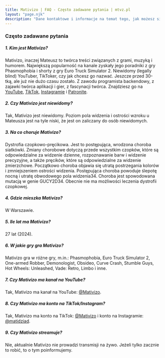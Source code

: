 ```yaml
---
title: Mativizo | FAQ - Często zadawane pytania | mtvz.pl
layout: "page.njk"
description: "Dane kontaktowe i informacje na temat tego, jak możesz się ze mną skontaktować!"
---
```


<script type="application/ld+json">
  {
    "@context": "https://schema.org",
    "@type": "FAQPage",
    "mainEntity": [{ // Pytanie 1
      "@type": "Question",
      "name": "Kim jest Mativizo?",
      "acceptedAnswer": {
        "@type": "Answer",
        "text": "Mativizo, inaczej Mateusz to twórca treści związanych z grami, muzyką i humorem. Największą popularność na kanale zyskały jego poradniki z gry Phasmophobia i shorty z gry Euro Truck Simulator 2. Niewidomy (legally blind) YouTuber, TikToker, czy jak chcesz go nazwać. Jeszcze przed 30-tką, ale już nie dużo czasu zostało. Z zawodu programista backendowy, z zajawki twórca aplikacji i gier, z fascynacji twórca. Znajdziesz go na <a href=\"https://link.mtvz.pl/sub\">YouTube</a>, <a href=\"https://link.mtvz.pl/tiktok\">TikTok</a>, <a href=\"https://link.mtvz.pl/ig\">Instagramie</a> i <a href=\"https://link.mtvz.pl/wspieraj\">Patronite</a>."
      }
    }, { // Pytanie 2
      "@type": "Question",
      "name": "Na co choruje Mativizo?",
      "acceptedAnswer": {
        "@type": "Answer",
        "text": "Tak, Mativizo jest niewidomy. Poziom pola widzenia i ostrości wzroku u Mateusza jest na tyle niski, że jest on zaliczany do osób niewidomych."
      }
    }, { // Pytanie 3
      "@type": "Question",
      "name": "Czy Mativizo jest niewidomy?",
      "acceptedAnswer": {
        "@type": "Answer", "text": "Dystrofia czopkowo-pręcikowa. Jest to postępująca, wrodzona choroba siatkówki. Zmiany chorobowe dotyczą przede wszystkim czopków, które są odpowiedzialne za widzenie dzienne, rozpoznawanie barw i widzenie precyzyjne, a także pręcików, które są odpowiedzialne za widzenie zmierzchowe. Początkowo choroba objawia się utratą postrzegania kolorów i zmniejszeniem ostrości widzenia. Postępująca choroba powoduje ślepotę nocną i utratę obwodowego pola widzenia34. Choroba jest spowodowana mutacją w genie GUCY2D34. Obecnie nie ma możliwości leczenia dystrofii czopkowej."
      }
    }, { // Pytanie 4
      "@type": "Question",
      "name": "Gdzie mieszka Mativizo?",
      "acceptedAnswer": {
        "@type": "Answer", "text": "W Warszawie."
      }
    }, { // Pytanie 5
      "@type": "Question",
      "name": "Ile lat ma Mativizo?",
      "acceptedAnswer": {
        "@type": "Answer", "text": "27 lat (2024)."
      }
    }, { // Pytanie 6
      "@type": "Question",
      "name": "W jakie gry gra Mativizo?",
      "acceptedAnswer": {
        "@type": "Answer", "text": "Mativizo gra w różne gry, m.in.: Phasmophobia, Euro Truck Simulator 2, One-armed Robber, Demonologist, Obsideo, Curve Crash, Stumble Guys, Hot Wheels: Unleashed, Vade: Retro, Limbo i inne."
      }
    }, { // Pytanie 7
      "@type": "Question",
      "name": "Czy Mativizo ma kanał na YouTube?",
      "acceptedAnswer": {
        "@type": "Answer", "text": "Tak, Mativizo ma kanał na YouTube: <a href='https:/link.mtvz.pl/sub'>@Mativizo</a>."
      }
    }, { // Pytanie 8
      "@type": "Question",
      "name": "Czy Mativizo ma konto na TikTok/Instagram?",
      "acceptedAnswer": {
        "@type": "Answer", "text": "Tak, Mativizo ma konto na TikTok: <a href='https://link.mtvz.pl/tiktok'>@Mativizo</a> i konto na Instagramie: <a href='https://link.mtvz.pl/ig'>@matidziad</a>."
      }
    }, { // Pytanie 8
      "@type": "Question",
      "name": "Czy Mativizo streamuje?",
      "acceptedAnswer": {
        "@type": "Answer", "text": "Nie, aktualnie Mativizo nie prowadzi transmisji na żywo. Jeżeli tylko zacznie to robić, to o tym poinformujemy."
      }
    }
    
    ]
  }
  </script>





<h3 class="my-5">Często zadawane pytania</h3>

<h5 class="text-primary mt-4">1. Kim jest Mativizo?</h5>
Mativizo, inaczej Mateusz to twórca treści związanych z grami, muzyką i humorem. Największą popularność na kanale zyskały jego poradniki z gry Phasmophobia i shorty z gry Euro Truck Simulator 2. Niewidomy (legally blind) YouTuber, TikToker, czy jak chcesz go nazwać. Jeszcze przed 30-tką, ale już nie dużo czasu zostało. Z zawodu programista backendowy, z zajawki twórca aplikacji i gier, z fascynacji twórca. Znajdziesz go na <a href="https://link.mtvz.pl/sub">YouTube</a>, <a href="https://link.mtvz.pl/tiktok">TikTok</a>, <a href="https://link.mtvz.pl/ig">Instagramie</a> i <a href="https://link.mtvz.pl/wspieraj">Patronite</a>.

<h5 class="text-primary mt-4">2. Czy Mativizo jest niewidomy?</h5>
Tak, Mativizo jest niewidomy. Poziom pola widzenia i ostrości wzroku u Mateusza jest na tyle niski, że jest on zaliczany do osób niewidomych.

<h5 class="text-primary mt-4">3. Na co choruje Mativizo?</h5>
Dystrofia czopkowo-pręcikowa. Jest to postępująca, wrodzona choroba siatkówki. Zmiany chorobowe dotyczą przede wszystkim czopków, które są odpowiedzialne za widzenie dzienne, rozpoznawanie barw i widzenie precyzyjne, a także pręcików, które są odpowiedzialne za widzenie zmierzchowe. Początkowo choroba objawia się utratą postrzegania kolorów i zmniejszeniem ostrości widzenia. Postępująca choroba powoduje ślepotę nocną i utratę obwodowego pola widzenia34. Choroba jest spowodowana mutacją w genie GUCY2D34. Obecnie nie ma możliwości leczenia dystrofii czopkowej.

<h5 class="text-primary mt-4">4. Gdzie mieszka Mativizo?</h5>
W Warszawie.

<h5 class="text-primary mt-4">5. Ile lat ma Mativizo?</h5>
27 lat (2024).

<h5 class="text-primary mt-4">6. W jakie gry gra Mativizo?</h5>
Mativizo gra w różne gry, m.in.: Phasmophobia, Euro Truck Simulator 2, One-armed Robber, Demonologist, Obsideo, Curve Crash, Stumble Guys, Hot Wheels: Unleashed, Vade: Retro, Limbo i inne.

<h5 class="text-primary mt-4">7. Czy Mativizo ma kanał na YouTube?</h5>
Tak, Mativizo ma kanał na YouTube: <a href='https:/link.mtvz.pl/sub'>@Mativizo</a>.

<h5 class="text-primary mt-4">8. Czy Mativizo ma konto na TikTok/Instagram?</h5>
Tak, Mativizo ma konto na TikTok: <a href="https://link.mtvz.pl/tiktok">@Mativizo</a> i konto na Instagramie: <a href="https://link.mtvz.pl/ig">@matidziad</a>.

<h5 class="text-primary mt-4">9. Czy Mativizo streamuje?</h5>
Nie, aktualnie Mativizo nie prowadzi transmisji na żywo. Jeżeli tylko zacznie to robić, to o tym poinformujemy.


